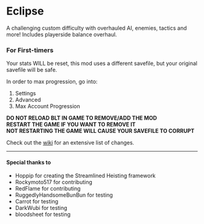 # Eclipse

A challenging custom difficulty with overhauled AI, enemies, tactics and more! Includes playerside balance overhaul.

### For First-timers
Your stats WILL be reset, this mod uses a different savefile, but your original savefile will be safe.

In order to max progression, go into:
1.  Settings
2.  Advanced
3.  Max Account Progression

**DO NOT RELOAD BLT IN GAME TO REMOVE/ADD THE MOD**<br/>
**RESTART THE GAME IF YOU WANT TO REMOVE IT**<br/>
**NOT RESTARTING THE GAME WILL CAUSE YOUR SAVEFILE TO CORRUPT**<br/>

Check out the [wiki](https://github.com/mrcreepysos/Eclipse-Difficulty/wiki) for an extensive list of changes.

------------

#### Special thanks to
- Hoppip for creating the Streamlined Heisting framework
- Rockymoto517 for contributing
- RedFlame for contributing
- RuggedlyHandsomeBunBun for testing
- Carrot for testing
- DarkWubi for testing
- bloodsheet for testing
